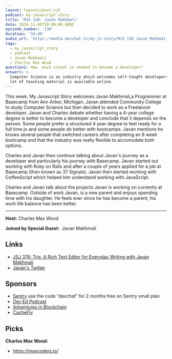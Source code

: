 ```yaml
---
layout: layouts/post.njk
podcast: my-javascript-story
title: 'MJS 130: Javan Makhmali'
date: 2019-11-05T10:00:00.000Z
episode_number: '130'
duration: '34:49'
audio_url: 'https://media.devchat.tv/my-js-story/MJS_130_Javan_Makhmali.mp3'
tags:
  - my_javascript_story
  - podcast
  - Javan Makhmali
  - Charles Max Wood
question1: How  much school is needed to become a developer?
answer1: >-
  Computer Science is an industry which welcomes self-taught developers and a
  lot of teaching material is available online.
---
```

This week, My Javascript Story welcomes Javan Makhmali,a Programmer at Basecamp from Ann Arbor, Michigan. Javan attended Community College to study Computer Science but then decided to work as a Freelancer developer. Javan and Charles debate whether having a 4-year college degree is better to become a developer and conclude that it depends on the person. Some people prefer a structured 4 year degree to feel ready for a full time jo and some people do better with bootcamps. Javan mentions he knows several people that switched careers after  completing an 8 week bootcamp and that the industry was really flexible to accomodate both options.  

Charles and Javan then continue talking about Javan's journey as a developer and particularly his journey with Basecamp. Javan started out working with Ruby on Rails and after a couple of years applied for a job at Basecamp (then known as 37 Signals). Javan then started working with CoffeeScript which helped him understand working with JavaScript. 

Charles and Javan talk about the projects Javan is working on currently at Basecamp. Outside of work Javan, is a new parent and enjoys spending time with his daughter. He feels ever since he has become a parent, his work life balance has been better. 

****

**Host:** Charles Max Wood

**Joined by Special Guest:**  Javan Makhmali

## Links

* [JSJ 376: Trix: A Rich Text Editor for Everyday Writing with Javan Makhmali](https://devchat.tv/js-jabber/jsj-376-trix-a-rich-text-editor-for-everyday-wrtiting-with-javan-makhmali/#viewport)
* [Javan's Twitter](https://twitter.com/javan)

## Sponsors

* [Sentry](https://sentry.io/) use the code “devchat” for 2 months free on Sentry small plan
* [Dev Ed Podcast](https://devchat.tv/dev-ed/)
* [Adventures in Blockchain](https://devchat.tv/adventures-in-blockchain/)
* [CacheFly](https://www.cachefly.com/)

## Picks

**Charles Max Wood:**

* <https://maxcoders.io/>
